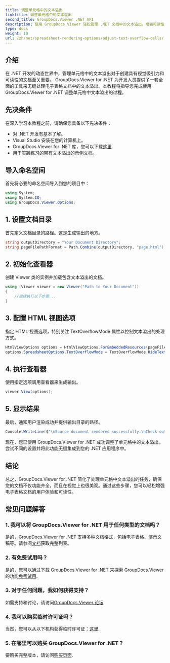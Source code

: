 ```yaml
---
title: 调整单元格中的文本溢出
linktitle: 调整单元格中的文本溢出
second_title: GroupDocs.Viewer .NET API
description: 使用 GroupDocs.Viewer 轻松管理 .NET 文档中的文本溢出。增强可读性和用户体验。立即下载免费试用版。
type: docs
weight: 10
url: /zh/net/spreadsheet-rendering-options/adjust-text-overflow-cells/
---
```

## 介绍
在 .NET 开发的动态世界中，管理单元格中的文本溢出对于创建具有视觉吸引力和可读性的文档至关重要。 GroupDocs.Viewer for .NET 为开发人员提供了一套全面的工具来无缝处理电子表格文档中的文本溢出。本教程将指导您完成使用 GroupDocs.Viewer for .NET 调整单元格中文本溢出的过程。
## 先决条件
在深入学习本教程之前，请确保您具备以下先决条件：
- 对 .NET 开发有基本了解。
- Visual Studio 安装在您的计算机上。
- GroupDocs.Viewer for .NET 库，您可以下载[这里](https://releases.groupdocs.com/viewer/net/).
- 用于实践练习的带有文本溢出的示例文档。
## 导入命名空间
首先将必要的命名空间导入到您的项目中：
```csharp
using System;
using System.IO;
using GroupDocs.Viewer.Options;
```
## 1. 设置文档目录
首先定义文档目录的路径。这是生成输出的地方。
```csharp
string outputDirectory = "Your Document Directory";
string pageFilePathFormat = Path.Combine(outputDirectory, "page.html");
```
## 2. 初始化查看器
创建 Viewer 类的实例并加载包含文本溢出的文档。
```csharp
using (Viewer viewer = new Viewer("Path to Your Document"))
{
    //继续执行以下步骤...
}
```
## 3. 配置 HTML 视图选项
指定 HTML 视图选项，特别关注 TextOverflowMode 属性以控制文本溢出的处理方式。
```csharp
HtmlViewOptions options = HtmlViewOptions.ForEmbeddedResources(pageFilePathFormat);
options.SpreadsheetOptions.TextOverflowMode = TextOverflowMode.HideText;
```
## 4. 执行查看器
使用指定选项调用查看器来生成输出。
```csharp
viewer.View(options);
```
## 5. 显示结果
最后，通知用户渲染成功并提供输出目录的路径。
```csharp
Console.WriteLine($"\nSource document rendered successfully.\nCheck output in {outputDirectory}.");
```
现在，您已使用 GroupDocs.Viewer for .NET 成功调整了单元格中的文本溢出。尝试不同的设置并将此功能无缝集成到您的 .NET 应用程序中。
## 结论
总之，GroupDocs.Viewer for .NET 简化了处理单元格中文本溢出的任务，确保您的文档不仅功能齐全，而且在视觉上也很美观。通过这些步骤，您可以轻松增强电子表格文档的用户体验和可读性。
## 常见问题解答
### 1. 我可以将 GroupDocs.Viewer for .NET 用于任何类型的文档吗？
是的，GroupDocs.Viewer for .NET 支持多种文档格式，包括电子表格、演示文稿等。请参阅[文档](https://reference.groupdocs.com/viewer/net/)获取完整列表。
### 2. 有免费试用吗？
是的，您可以通过下载 GroupDocs.Viewer for .NET 来探索 GroupDocs.Viewer 的功能[免费试用](https://releases.groupdocs.com/).
### 3. 对于任何问题，我如何获得支持？
如需支持和讨论，请访问[GroupDocs.Viewer 论坛](https://forum.groupdocs.com/c/viewer/9).
### 4. 我可以购买临时许可证吗？
当然，您可以从以下机构获得临时许可证：[这里](https://purchase.groupdocs.com/temporary-license/).
### 5. 在哪里可以购买 GroupDocs.Viewer for .NET？
要购买完整版本，请访问[购买页面](https://purchase.groupdocs.com/buy).